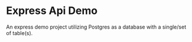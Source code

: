 # Express Api Demo
An express demo project utilizing Postgres as a database with a single/set of table(s).

